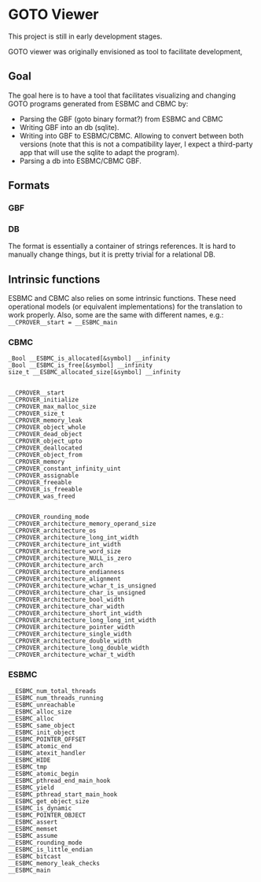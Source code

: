 # GOTO Viewer

This project is still in early development stages.

GOTO viewer was originally envisioned as tool to facilitate development, 

## Goal

The goal here is to have a tool that facilitates visualizing and changing GOTO programs generated from ESBMC and CBMC by:

- Parsing the GBF (goto binary format?) from ESBMC and CBMC
- Writing GBF into an db (sqlite). 
- Writing into GBF to ESBMC/CBMC. Allowing to convert between both versions (note that this is not a compatibility layer, I expect a third-party app that will use the sqlite to adapt the program).
- Parsing a db into ESBMC/CBMC GBF.

## Formats

### GBF

### DB

The format is essentially a container of strings references. It is hard to manually change things, but it is pretty trivial for a relational DB.


## Intrinsic functions

ESBMC and CBMC also relies on some intrinsic functions. These need operational models (or equivalent implementations) for the translation to work properly.
Also, some are the same with different names, e.g.: `__CPROVER__start = __ESBMC_main`

### CBMC

```
_Bool __ESBMC_is_allocated[&symbol] __infinity
_Bool __ESBMC_is_free[&symbol] __infinity
size_t __ESBMC_allocated_size[&symbol] __infinity


__CPROVER__start
__CPROVER_initialize
__CPROVER_max_malloc_size
__CPROVER_size_t
__CPROVER_memory_leak
__CPROVER_object_whole
__CPROVER_dead_object
__CPROVER_object_upto
__CPROVER_deallocated
__CPROVER_object_from
__CPROVER_memory
__CPROVER_constant_infinity_uint
__CPROVER_assignable
__CPROVER_freeable
__CPROVER_is_freeable
__CPROVER_was_freed


__CPROVER_rounding_mode
__CPROVER_architecture_memory_operand_size
__CPROVER_architecture_os
__CPROVER_architecture_long_int_width
__CPROVER_architecture_int_width
__CPROVER_architecture_word_size
__CPROVER_architecture_NULL_is_zero
__CPROVER_architecture_arch
__CPROVER_architecture_endianness
__CPROVER_architecture_alignment
__CPROVER_architecture_wchar_t_is_unsigned
__CPROVER_architecture_char_is_unsigned
__CPROVER_architecture_bool_width
__CPROVER_architecture_char_width
__CPROVER_architecture_short_int_width
__CPROVER_architecture_long_long_int_width
__CPROVER_architecture_pointer_width
__CPROVER_architecture_single_width
__CPROVER_architecture_double_width
__CPROVER_architecture_long_double_width
__CPROVER_architecture_wchar_t_width
```

### ESBMC

```
__ESBMC_num_total_threads
__ESBMC_num_threads_running
__ESBMC_unreachable
__ESBMC_alloc_size
__ESBMC_alloc
__ESBMC_same_object
__ESBMC_init_object
__ESBMC_POINTER_OFFSET
__ESBMC_atomic_end
__ESBMC_atexit_handler
__ESBMC_HIDE
__ESBMC_tmp
__ESBMC_atomic_begin
__ESBMC_pthread_end_main_hook
__ESBMC_yield
__ESBMC_pthread_start_main_hook
__ESBMC_get_object_size
__ESBMC_is_dynamic
__ESBMC_POINTER_OBJECT
__ESBMC_assert
__ESBMC_memset
__ESBMC_assume
__ESBMC_rounding_mode
__ESBMC_is_little_endian
__ESBMC_bitcast
__ESBMC_memory_leak_checks
__ESBMC_main
```
